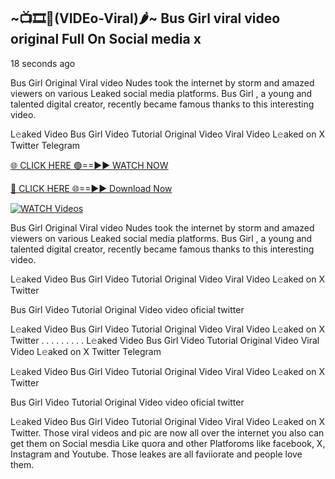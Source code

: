 ## ~📺🎞️👙(VIDEo-Viral)🌶~ Bus Girl     viral video original Full On Social media x 

18 seconds ago

Bus Girl     Original Viral video Nudes took the internet by storm and amazed viewers on various Leaked social media platforms. Bus Girl    , a young and talented digital creator, recently became famous thanks to this interesting video.

L𝚎aked Video Bus Girl     Video Tutorial Original Video Viral Video L𝚎aked on X Twitter Telegram

[🌐 CLICK HERE 🟢==►► WATCH NOW](https://cutt.ly/0rtR8jlR)

[🔴 CLICK HERE 🌐==►► Download Now](https://cutt.ly/SrtR4cwq)

[![WATCH Videos](https://i.imgur.com/dJHk4Zq.gif)](https://cutt.ly/0rtR8jlR)

Bus Girl     Original Viral video Nudes took the internet by storm and amazed viewers on various Leaked social media platforms. Bus Girl     , a young and talented digital creator, recently became famous thanks to this interesting video.

L𝚎aked Video Bus Girl     Video Tutorial Original Video Viral Video L𝚎aked on X Twitter

Bus Girl     Video Tutorial Original Video video oficial twitter

L𝚎aked Video Bus Girl     Video Tutorial Original Video Viral Video L𝚎aked on X Twitter
. . . . . . . . . L𝚎aked Video Bus Girl     Video Tutorial Original Video Viral Video L𝚎aked on X Twitter Telegram

L𝚎aked Video Bus Girl     Video Tutorial Original Video Viral Video L𝚎aked on X Twitter

Bus Girl      Video Tutorial Original Video video oficial twitter

L𝚎aked Video Bus Girl      Video Tutorial Original Video Viral Video L𝚎aked on X Twitter.
Those viral videos and pic are now all over the internet you also can get them on Social mesdia Like quora and other Platforoms like facebook, X, Instagram and Youtube. Those leakes are all faviiorate and people love them.
